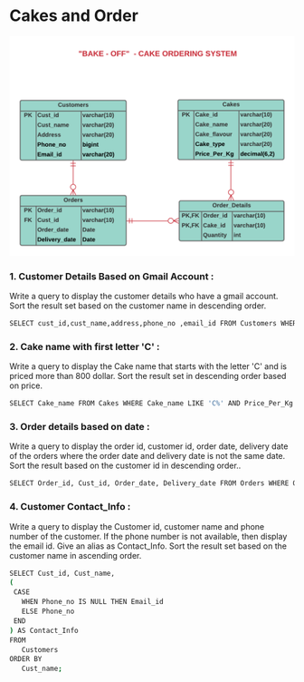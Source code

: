 # Cakes and Order

![Cakes & Order](https://github.com/Into-Y0u/My-Life-in-Cognizant/blob/fa84948357164775484cd6049909d24498460e30/SQL%20Handson/CakeOrderingSystem%20(1).png)

### 1. Customer Details Based on Gmail Account : 
   Write a query to display the customer details who have a gmail account. Sort the result set based on the customer name in descending order.
   ```sh
   SELECT cust_id,cust_name,address,phone_no ,email_id FROM Customers WHERE Email_id LIKE '%@gmail.com' ORDER BY cust_name DESC;
   ```
### 2. Cake name with first letter 'C' : 
   Write a query to display the Cake name that starts with the letter 'C' and is priced more than 800 dollar. Sort the result set in descending order based on price.
   ```sh
   SELECT Cake_name FROM Cakes WHERE Cake_name LIKE 'C%' AND Price_Per_Kg > 800 ORDER BY Price_Per_Kg DESC ;
   ```
 
### 3. Order details based on date : 
  Write a query to display the order id, customer id, order date, delivery date of the orders where the order date and delivery date is not the same date. Sort the result based on the customer id in descending order..
  ```sh
  SELECT Order_id, Cust_id, Order_date, Delivery_date FROM Orders WHERE Order_date <> Delivery_date ORDER BY Cust_id DESC;
  ```
### 4. Customer Contact_Info : 
   Write a query to display the Customer id, customer name and phone number of the customer. If the phone number is not available, then display the email id. Give an alias as Contact_Info.  Sort the result set based on the customer name in ascending order.
   ```sh
   SELECT Cust_id, Cust_name,
  (
    CASE
      WHEN Phone_no IS NULL THEN Email_id
      ELSE Phone_no 
    END
  ) AS Contact_Info
   FROM
      Customers
   ORDER BY
      Cust_name;
   ```
